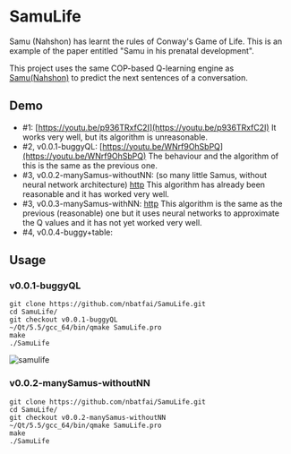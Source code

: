 # SamuLife
Samu (Nahshon) has learnt the rules of Conway's Game of Life. This is 
an example of the paper entitled "Samu in his prenatal development".

This project uses the same COP-based Q-learning engine as [Samu(Nahshon)](https://github.com/nbatfai/nahshon) to predict the next sentences of a conversation. 

## Demo
* #1: [https://youtu.be/p936TRxfC2I](https://youtu.be/p936TRxfC2I) It works very well, but its algorithm is unreasonable. 
* #2, v0.0.1-buggyQL: [https://youtu.be/WNrf9OhSbPQ](https://youtu.be/WNrf9OhSbPQ) 
The behaviour and the algorithm of this is the same as the previous one.
* #3, v0.0.2-manySamus-withoutNN: (so many little Samus, without neural network architecture) [http](http) 
This algorithm has already been reasonable and it has worked very well.
* #3, v0.0.3-manySamus-withNN: [http](http) 
This algorithm is the same as the previous (reasonable) one but it uses neural networks to approximate the Q values 
and it has not yet worked very well.
* #4, v0.0.4-buggy+table:

## Usage

### v0.0.1-buggyQL
```
git clone https://github.com/nbatfai/SamuLife.git
cd SamuLife/
git checkout v0.0.1-buggyQL
~/Qt/5.5/gcc_64/bin/qmake SamuLife.pro
make
./SamuLife
```
![samulife](https://cloud.githubusercontent.com/assets/3148120/12007817/7252e9c0-ac16-11e5-9b7a-faa747d93929.png)

### v0.0.2-manySamus-withoutNN

```
git clone https://github.com/nbatfai/SamuLife.git
cd SamuLife/
git checkout v0.0.2-manySamus-withoutNN
~/Qt/5.5/gcc_64/bin/qmake SamuLife.pro
make
./SamuLife
```
